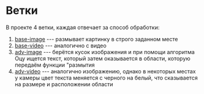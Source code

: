 # Ветки
В проекте 4 ветки, каждая отвечает за способ обработки:

1. [base-image](https://github.com/MaximZotow/cv2-test/tree/base-image) --- размывает картинку в строго заданном месте
1. [base-video](https://github.com/MaximZotow/cv2-test/tree/base-video) --- аналогично с видео
1. [adv-image](https://github.com/MaximZotow/cv2-test/tree/adv-image) --- берётся кусок изображения и при помощи алгоритма Оцу ищется текст, который затем оказывается в области, которую передаём функции "размытия
1. [adv-video](https://github.com/MaximZotow/cv2-test/tree/adv-video) --- аналогично изображению, однако в некоторых местах у камеры цвет текста меняется с черного на белый, что сказывается на размере и расположении области
